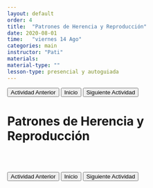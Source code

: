 ```yaml
---
layout: default
order: 4
title:  "Patrones de Herencia y Reproducción"
date: 2020-08-01
time:   "viernes 14 Ago"
categories: main
instructor: "Pati"
materials: 
material-type: ""
lesson-type: presencial y autoguiada
---
```


<a href="https://pesalerno.github.io/genetica-ago-2020/main/2020/06/11/3_mutaciones.html"><button>Actividad Anterior</button></a>		<a href="https://pesalerno.github.io/genetica-ago-2020/"><button>Inicio</button></a>    <a href="https://pesalerno.github.io/genetica-ago-2020/main/2020/08/01/5_proyectos-1.html"><button>Siguiente Actividad</button></a>


# Patrones de Herencia y Reproducción



<br><br>

<a href="https://pesalerno.github.io/genetica-ago-2020/main/2020/06/11/3_mutaciones.html"><button>Actividad Anterior</button></a>		<a href="https://pesalerno.github.io/genetica-ago-2020/"><button>Inicio</button></a>    <a href="https://pesalerno.github.io/genetica-ago-2020/main/2020/08/01/5_proyectos-1.html"><button>Siguiente Actividad</button></a>



